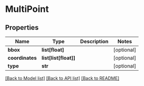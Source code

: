 # MultiPoint

## Properties
Name | Type | Description | Notes
------------ | ------------- | ------------- | -------------
**bbox** | **list[float]** |  | [optional] 
**coordinates** | **list[list[float]]** |  | [optional] 
**type** | **str** |  | [optional] 

[[Back to Model list]](../README.md#documentation-for-models) [[Back to API list]](../README.md#documentation-for-api-endpoints) [[Back to README]](../README.md)


